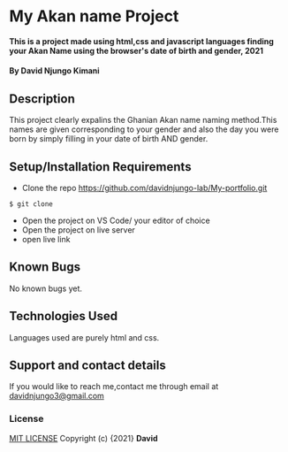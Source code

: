 # My Akan name Project
#### This is a project made using html,css and javascript languages finding your Akan Name using the browser's date of birth and gender, 2021
#### By **David Njungo Kimani**
## Description
This project clearly expalins the Ghanian Akan name naming method.This names are given corresponding to your gender and also the day you were born by simply filling in your date of birth AND gender.
## Setup/Installation Requirements
* Clone the repo https://github.com/davidnjungo-lab/My-portfolio.git
```
$ git clone 
```
* Open  the project on VS Code/ your editor of choice
* Open the project on live server
* open live link
## Known Bugs
No known bugs yet.
## Technologies Used
Languages used are purely html and css.
## Support and contact details
If you would like to reach me,contact me through email at davidnjungo3@gmail.com
### License
[MIT LICENSE](https://choosealicense.com/licenses/mit/)
Copyright (c) {2021} **David**